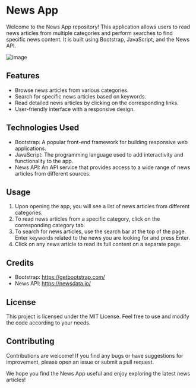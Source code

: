 # News App

Welcome to the News App repository! This application allows users to read news articles from multiple categories and perform searches to find specific news content.
It is built using Bootstrap, JavaScript, and the News API.

![image](https://github.com/ankitjha2023/news-app/assets/127032700/b46b6283-9489-41f3-b27b-9d6a393dc8a2)




## Features

- Browse news articles from various categories.
- Search for specific news articles based on keywords.
- Read detailed news articles by clicking on the corresponding links.
- User-friendly interface with a responsive design.

## Technologies Used

- Bootstrap: A popular front-end framework for building responsive web applications.
- JavaScript: The programming language used to add interactivity and functionality to the app.
- News API: An API service that provides access to a wide range of news articles from different sources.

## Usage
1. Upon opening the app, you will see a list of news articles from different categories.
2. To read news articles from a specific category, click on the corresponding category tab.
3. To search for news articles, use the search bar at the top of the page. Enter keywords related to the news you are looking for and press Enter.
4. Click on any news article to read its full content on a separate page.
  
## Credits
- Bootstrap: https://getbootstrap.com/
- News API: https://newsdata.io/

## License
This project is licensed under the MIT License. Feel free to use and modify the code according to your needs.

## Contributing
Contributions are welcome! If you find any bugs or have suggestions for improvement, please open an issue or submit a pull request.

We hope you find the News App useful and enjoy exploring the latest news articles!

